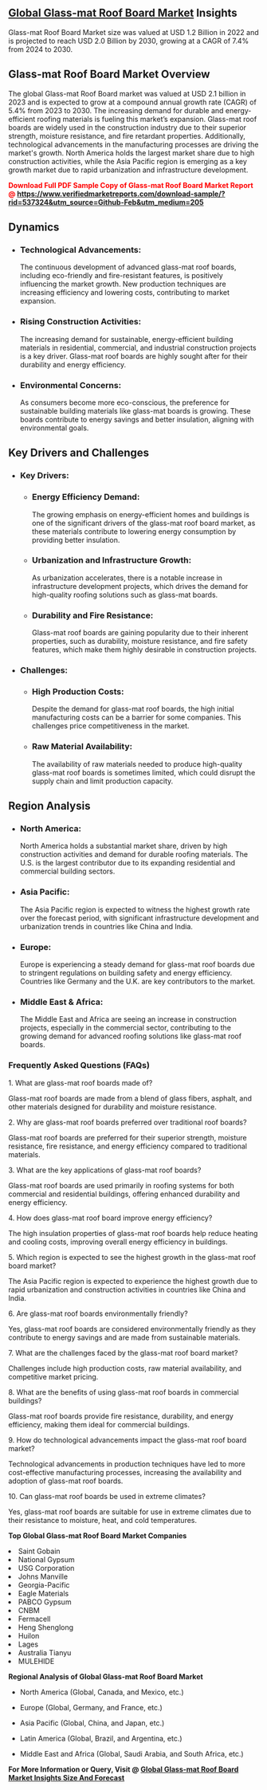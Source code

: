 <h2><a href="https://www.verifiedmarketreports.com/download-sample/?rid=537324&amp;utm_source=Github&amp;utm_medium=205" target="_blank">Global Glass-mat Roof Board Market</a> Insights</h2><p>Glass-mat Roof Board Market size was valued at USD 1.2 Billion in 2022 and is projected to reach USD 2.0 Billion by 2030, growing at a CAGR of 7.4% from 2024 to 2030.</p><p> <h2>Glass-mat Roof Board Market Overview</h2> <p>The global Glass-mat Roof Board market was valued at USD 2.1 billion in 2023 and is expected to grow at a compound annual growth rate (CAGR) of 5.4% from 2023 to 2030. The increasing demand for durable and energy-efficient roofing materials is fueling this market’s expansion. Glass-mat roof boards are widely used in the construction industry due to their superior strength, moisture resistance, and fire retardant properties. Additionally, technological advancements in the manufacturing processes are driving the market's growth. North America holds the largest market share due to high construction activities, while the Asia Pacific region is emerging as a key growth market due to rapid urbanization and infrastructure development.</p> <p><strong><p><span class=""><span style="color: #ff0000;"><strong>Download Full PDF Sample Copy of Glass-mat Roof Board Market Report</strong> @ </span><a href="https://www.verifiedmarketreports.com/download-sample/?rid=537324&amp;utm_source=Github-Feb&amp;utm_medium=205" target="_blank">https://www.verifiedmarketreports.com/download-sample/?rid=537324&amp;utm_source=Github-Feb&amp;utm_medium=205</a></span></p></strong></p> <h2>Dynamics</h2> <ul> <li><h3>Technological Advancements:</h3> The continuous development of advanced glass-mat roof boards, including eco-friendly and fire-resistant features, is positively influencing the market growth. New production techniques are increasing efficiency and lowering costs, contributing to market expansion.</li> <li><h3>Rising Construction Activities:</h3> The increasing demand for sustainable, energy-efficient building materials in residential, commercial, and industrial construction projects is a key driver. Glass-mat roof boards are highly sought after for their durability and energy efficiency.</li> <li><h3>Environmental Concerns:</h3> As consumers become more eco-conscious, the preference for sustainable building materials like glass-mat boards is growing. These boards contribute to energy savings and better insulation, aligning with environmental goals.</li> </ul> <h2>Key Drivers and Challenges</h2> <ul> <li><h3>Key Drivers:</h3> <ul> <li><h3>Energy Efficiency Demand:</h3> The growing emphasis on energy-efficient homes and buildings is one of the significant drivers of the glass-mat roof board market, as these materials contribute to lowering energy consumption by providing better insulation.</li> <li><h3>Urbanization and Infrastructure Growth:</h3> As urbanization accelerates, there is a notable increase in infrastructure development projects, which drives the demand for high-quality roofing solutions such as glass-mat boards.</li> <li><h3>Durability and Fire Resistance:</h3> Glass-mat roof boards are gaining popularity due to their inherent properties, such as durability, moisture resistance, and fire safety features, which make them highly desirable in construction projects.</li> </ul> </li> <li><h3>Challenges:</h3> <ul> <li><h3>High Production Costs:</h3> Despite the demand for glass-mat roof boards, the high initial manufacturing costs can be a barrier for some companies. This challenges price competitiveness in the market.</li> <li><h3>Raw Material Availability:</h3> The availability of raw materials needed to produce high-quality glass-mat roof boards is sometimes limited, which could disrupt the supply chain and limit production capacity.</li> </ul> </li> </ul> <h2>Region Analysis</h2> <ul> <li><h3>North America:</h3> North America holds a substantial market share, driven by high construction activities and demand for durable roofing materials. The U.S. is the largest contributor due to its expanding residential and commercial building sectors.</li> <li><h3>Asia Pacific:</h3> The Asia Pacific region is expected to witness the highest growth rate over the forecast period, with significant infrastructure development and urbanization trends in countries like China and India.</li> <li><h3>Europe:</h3> Europe is experiencing a steady demand for glass-mat roof boards due to stringent regulations on building safety and energy efficiency. Countries like Germany and the U.K. are key contributors to the market.</li> <li><h3>Middle East & Africa:</h3> The Middle East and Africa are seeing an increase in construction projects, especially in the commercial sector, contributing to the growing demand for advanced roofing solutions like glass-mat roof boards.</li> </ul> <h3>Frequently Asked Questions (FAQs)</h3> <p>1. What are glass-mat roof boards made of?</p> <p>Glass-mat roof boards are made from a blend of glass fibers, asphalt, and other materials designed for durability and moisture resistance.</p> <p>2. Why are glass-mat roof boards preferred over traditional roof boards?</p> <p>Glass-mat roof boards are preferred for their superior strength, moisture resistance, fire resistance, and energy efficiency compared to traditional materials.</p> <p>3. What are the key applications of glass-mat roof boards?</p> <p>Glass-mat roof boards are used primarily in roofing systems for both commercial and residential buildings, offering enhanced durability and energy efficiency.</p> <p>4. How does glass-mat roof board improve energy efficiency?</p> <p>The high insulation properties of glass-mat roof boards help reduce heating and cooling costs, improving overall energy efficiency in buildings.</p> <p>5. Which region is expected to see the highest growth in the glass-mat roof board market?</p> <p>The Asia Pacific region is expected to experience the highest growth due to rapid urbanization and construction activities in countries like China and India.</p> <p>6. Are glass-mat roof boards environmentally friendly?</p> <p>Yes, glass-mat roof boards are considered environmentally friendly as they contribute to energy savings and are made from sustainable materials.</p> <p>7. What are the challenges faced by the glass-mat roof board market?</p> <p>Challenges include high production costs, raw material availability, and competitive market pricing.</p> <p>8. What are the benefits of using glass-mat roof boards in commercial buildings?</p> <p>Glass-mat roof boards provide fire resistance, durability, and energy efficiency, making them ideal for commercial buildings.</p> <p>9. How do technological advancements impact the glass-mat roof board market?</p> <p>Technological advancements in production techniques have led to more cost-effective manufacturing processes, increasing the availability and adoption of glass-mat roof boards.</p> <p>10. Can glass-mat roof boards be used in extreme climates?</p> <p>Yes, glass-mat roof boards are suitable for use in extreme climates due to their resistance to moisture, heat, and cold temperatures.</p> </p><p><strong>Top Global Glass-mat Roof Board Market Companies</strong></p><div data-test-id=""><p><li>Saint Gobain</li><li> National Gypsum</li><li> USG Corporation</li><li> Johns Manville</li><li> Georgia-Pacific</li><li> Eagle Materials</li><li> PABCO Gypsum</li><li> CNBM</li><li> Fermacell</li><li> Heng Shenglong</li><li> Huilon</li><li> Lages</li><li> Australia Tianyu</li><li> MULEHIDE</li></p><div><strong>Regional Analysis of&nbsp;Global Glass-mat Roof Board Market</strong></div><ul><li dir="ltr"><p dir="ltr">North America&nbsp;(Global, Canada, and Mexico, etc.)</p></li><li dir="ltr"><p dir="ltr">Europe (Global, Germany, and France, etc.)</p></li><li dir="ltr"><p dir="ltr">Asia Pacific&nbsp;(Global, China, and Japan, etc.)</p></li><li dir="ltr"><p dir="ltr">Latin America&nbsp;(Global, Brazil, and Argentina, etc.)</p></li><li dir="ltr">Middle East and Africa&nbsp;(Global, Saudi Arabia, and South Africa, etc.)</li></ul><p><strong>For More Information or Query, Visit @&nbsp;</strong><strong><a href="https://www.verifiedmarketreports.com/product/glass-mat-roof-board-market/?utm_source=Github&amp;utm_medium=205" target="_blank">Global Glass-mat Roof Board Market Insights Size And Forecast</a></strong></p></div>
